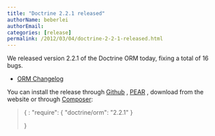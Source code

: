 ```yaml
---
title: "Doctrine 2.2.1 released"
authorName: beberlei
authorEmail:
categories: [release]
permalink: /2012/03/04/doctrine-2-2-1-released.html
---
```

We released version 2.2.1 of the Doctrine ORM today, fixing a total of
16 bugs.

-   [ORM
    Changelog](https://www.doctrine-project.org/jira/browse/DDC/fixforversion/10194)

You can install the release through
[Github](https://github.com/doctrine/doctrine2) ,
[PEAR](http://pear.doctrine-project.org) , download from the website or
through [Composer](https://packagist.org):

> {
> :   "require": { "doctrine/orm": "2.2.1" }
>
> }
